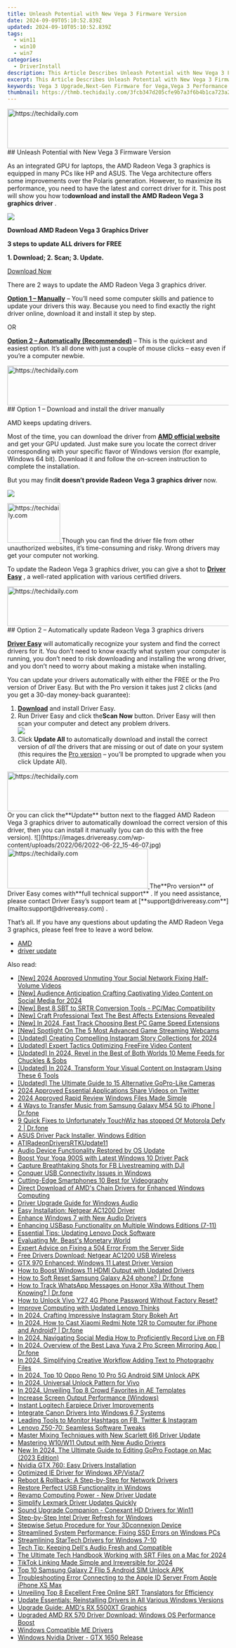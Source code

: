 ```yaml
---
title: Unleash Potential with New Vega 3 Firmware Version
date: 2024-09-09T05:10:52.839Z
updated: 2024-09-10T05:10:52.839Z
tags:
  - win11
  - win10
  - win7
categories:
  - DriverInstall
description: This Article Describes Unleash Potential with New Vega 3 Firmware Version
excerpt: This Article Describes Unleash Potential with New Vega 3 Firmware Version
keywords: Vega 3 Upgrade,Next-Gen Firmware for Vega,Vega 3 Performance Enhancement,New Features in Vega 3 Firmware,Vega 3 User Experience Improvement,Compatibility with Vega 3 Firmware Version,Maximize Potential with Vega 3 Software Update
thumbnail: https://thmb.techidaily.com/3fcb347d205cfe9b7a3f6b4b1ca723a231574eb0dba8c64f2b9f80cb0b9c338e.jpg
---
```


<!-- affiliate ads begin -->
<a href="https://ephamedtechinc.pxf.io/c/5597632/2136620/26400" target="_top" id="2136620">
  <img src="//a.impactradius-go.com/display-ad/26400-2136620" border="0" alt="https://techidaily.com" width="728" height="90"/>
</a>
<img height="0" width="0" src="https://ephamedtechinc.pxf.io/i/5597632/2136620/26400" style="position:absolute;visibility:hidden;" border="0" />
<!-- affiliate ads end -->
## Unleash Potential with New Vega 3 Firmware Version

 As an integrated GPU for laptops, the AMD Radeon Vega 3 graphics is equipped in many PCs like HP and ASUS. The Vega architecture offers some improvements over the Polaris generation. However, to maximize its performance, you need to have the latest and correct driver for it. This post will show you how to**download and install the AMD Radeon Vega 3 graphics driver** .

![](https://images.drivereasy.com/wp-content/uploads/2022/09/free-banner.jpg)

**Download AMD Radeon Vega 3 Graphics Driver**

**3 steps to update ALL drivers for FREE**

**1\. Download; 2\. Scan; 3\. Update.**

[Download Now](https://tools.techidaily.com/drivereasy/download/)

There are 2 ways to update the AMD Radeon Vega 3 graphics driver.

**[Option 1 – Manually](#option-1)** – You’ll need some computer skills and patience to update your drivers this way. Because you need to find exactly the right driver online, download it and install it step by step.

OR

[**Option 2 – Automatically (Recommended)**](#option-2) – This is the quickest and easiest option. It’s all done with just a couple of mouse clicks – easy even if you’re a computer newbie.

<!-- affiliate ads begin -->
<a href="https://zebaoaffiliateprogram.pxf.io/c/5597632/2137975/21526" target="_top" id="2137975">
  <img src="//a.impactradius-go.com/display-ad/21526-2137975" border="0" alt="https://techidaily.com" width="728" height="90"/>
</a>
<img height="0" width="0" src="https://zebaoaffiliateprogram.pxf.io/i/5597632/2137975/21526" style="position:absolute;visibility:hidden;" border="0" />
<!-- affiliate ads end -->
## Option 1 – Download and install the driver manually

AMD keeps updating drivers.

 Most of the time, you can download the driver from [**AMD official website**](https://www.amd.com/en/support) and get your GPU updated. Just make sure you locate the correct driver corresponding with your specific flavor of Windows version (for example, Windows 64 bit). Download it and follow the on-screen instruction to complete the installation.

 But you may find**it doesn’t provide Radeon Vega 3 graphics driver** now.

![](https://images.drivereasy.com/wp-content/uploads/2022/06/2022-06-22_15-51-01.jpg)

<!-- affiliate ads begin -->
<a href="https://aligracehair.sjv.io/c/5597632/2135348/19272" target="_top" id="2135348">
  <img src="//a.impactradius-go.com/display-ad/19272-2135348" border="0" alt="https://techidaily.com" width="120" height="90"/>
</a>
<img height="0" width="0" src="https://aligracehair.sjv.io/i/5597632/2135348/19272" style="position:absolute;visibility:hidden;" border="0" />
<!-- affiliate ads end -->
 Though you can find the driver file from other unauthorized websites, it’s time-consuming and risky. Wrong drivers may get your computer not working.

 To update the Radeon Vega 3 graphics driver, you can give a shot to **[Driver Easy](https://tools.techidaily.com/drivereasy/download/)**  , a well-rated application with various certified drivers.

<!-- affiliate ads begin -->
<a href="https://appsumo.8odi.net/c/5597632/2128844/7443" target="_top" id="2128844">
  <img src="//a.impactradius-go.com/display-ad/7443-2128844" border="0" alt="https://techidaily.com" width="728" height="90"/>
</a>
<img height="0" width="0" src="https://appsumo.8odi.net/i/5597632/2128844/7443" style="position:absolute;visibility:hidden;" border="0" />
<!-- affiliate ads end -->
## Option 2 – Automatically update Radeon Vega 3 graphics drivers

**[Driver Easy](https://tools.techidaily.com/drivereasy/download/)**  will automatically recognize your system and find the correct drivers for it. You don’t need to know exactly what system your computer is running, you don’t need to risk downloading and installing the wrong driver, and you don’t need to worry about making a mistake when installing.

 You can update your drivers automatically with either the FREE or the Pro version of Driver Easy. But with the Pro version it takes just 2 clicks (and you get a 30-day money-back guarantee):

1. **[Download](https://tools.techidaily.com/drivereasy/download/)**  and install Driver Easy.
2. Run Driver Easy and click the**Scan Now** button. Driver Easy will then scan your computer and detect any problem drivers.  
![](https://images.drivereasy.com/wp-content/uploads/2022/06/de-scan.jpg)
3. Click **Update All** to automatically download and install the correct version of _all_ the drivers that are missing or out of date on your system (this requires the [Pro version](https://tools.techidaily.com/drivereasy/download/) – you’ll be prompted to upgrade when you click Update All).  
<!-- affiliate ads begin -->
<a href="https://unicoeye.pxf.io/c/5597632/2121334/18498" target="_top" id="2121334">
  <img src="//a.impactradius-go.com/display-ad/18498-2121334" border="0" alt="https://techidaily.com" width="728" height="90"/>
</a>
<img height="0" width="0" src="https://unicoeye.pxf.io/i/5597632/2121334/18498" style="position:absolute;visibility:hidden;" border="0" />
<!-- affiliate ads end -->
 Or you can click the**Update** button next to the flagged AMD Radeon Vega 3 graphics driver to automatically download the correct version of this driver, then you can install it manually (you can do this with the free version).  
![](https://images.drivereasy.com/wp-content/uploads/2022/06/2022-06-22_15-46-07.jpg)

<!-- affiliate ads begin -->
<a href="https://wigfever.sjv.io/c/5597632/2014857/22899" target="_top" id="2014857">
  <img src="//a.impactradius-go.com/display-ad/22899-2014857" border="0" alt="https://techidaily.com" width="320" height="90"/>
</a>
<img height="0" width="0" src="https://wigfever.sjv.io/i/5597632/2014857/22899" style="position:absolute;visibility:hidden;" border="0" />
<!-- affiliate ads end -->
 The**Pro version** of Driver Easy comes with**full technical support** . If you need assistance, please contact Driver Easy’s support team at [**support@drivereasy.com**](mailto:support@drivereasy.com) .

 That’s all. If you have any questions about updating the AMD Radeon Vega 3 graphics, please feel free to leave a word below.

* [AMD](https://tools.techidaily.com/drivereasy/download/)
* [driver update](https://store.drivereasy.com/order/cart.php?PRODS=4731822&QTY=1&AFFILIATE=108875)

<ins class="adsbygoogle"
     style="display:block"
     data-ad-format="autorelaxed"
     data-ad-client="ca-pub-7571918770474297"
     data-ad-slot="1223367746"></ins>



<ins class="adsbygoogle"
     style="display:block"
     data-ad-client="ca-pub-7571918770474297"
     data-ad-slot="8358498916"
     data-ad-format="auto"
     data-full-width-responsive="true"></ins>

<span class="atpl-alsoreadstyle">Also read:</span>
<div><ul>
<li><a href="https://facebook-videos.techidaily.com/new-2024-approved-unmuting-your-social-network-fixing-half-volume-videos/"><u>[New] 2024 Approved  Unmuting Your Social Network  Fixing Half-Volume Videos</u></a></li>
<li><a href="https://instagram-video-files.techidaily.com/new-audience-anticipation-crafting-captivating-video-content-on-social-media-for-2024/"><u>[New] Audience Anticipation  Crafting Captivating Video Content on Social Media for 2024</u></a></li>
<li><a href="https://extra-tips.techidaily.com/new-best-8-sbt-to-srtr-conversion-tools-pcmac-compatibility/"><u>[New] Best 8 SBT to SRTR Conversion Tools - PC/Mac Compatibility</u></a></li>
<li><a href="https://extra-lessons.techidaily.com/new-craft-professional-text-the-best-affects-extensions-revealed/"><u>[New] Craft Professional Text  The Best Affects Extensions Revealed</u></a></li>
<li><a href="https://fox-hovers.techidaily.com/new-in-2024-fast-track-choosing-best-pc-game-speed-extensions/"><u>[New] In 2024, Fast Track  Choosing Best PC Game Speed Extensions</u></a></li>
<li><a href="https://screen-video-capture.techidaily.com/new-spotlight-on-the-5-most-advanced-game-streaming-webcams/"><u>[New] Spotlight On  The 5 Most Advanced Game Streaming Webcams</u></a></li>
<li><a href="https://instagram-video-files.techidaily.com/updated-creating-compelling-instagram-story-collections-for-2024/"><u>[Updated] Creating Compelling Instagram Story Collections for 2024</u></a></li>
<li><a href="https://facebook-video-footage.techidaily.com/updated-expert-tactics-optimizing-freefire-video-content/"><u>[Updated] Expert Tactics  Optimizing FreeFire Video Content</u></a></li>
<li><a href="https://instagram-clips.techidaily.com/updated-in-2024-revel-in-the-best-of-both-worlds-10-meme-feeds-for-chuckles-and-sobs/"><u>[Updated] In 2024, Revel in the Best of Both Worlds  10 Meme Feeds for Chuckles & Sobs</u></a></li>
<li><a href="https://instagram-video-files.techidaily.com/updated-in-2024-transform-your-visual-content-on-instagram-using-these-6-tools/"><u>[Updated] In 2024, Transform Your Visual Content on Instagram Using These 6 Tools</u></a></li>
<li><a href="https://vp-tips.techidaily.com/updated-the-ultimate-guide-to-15-alternative-gopro-like-cameras/"><u>[Updated] The Ultimate Guide to 15 Alternative GoPro-Like Cameras</u></a></li>
<li><a href="https://article-tips.techidaily.com/2024-approved-essential-applications-share-videos-on-twitter/"><u>2024 Approved  Essential Applications  Share Videos on Twitter</u></a></li>
<li><a href="https://fox-helps.techidaily.com/2024-approved-rapid-review-windows-files-made-simple/"><u>2024 Approved  Rapid Review  Windows Files Made Simple</u></a></li>
<li><a href="https://blog-min.techidaily.com/4-ways-to-transfer-music-from-samsung-galaxy-m54-5g-to-iphone-drfone-by-drfone-transfer-from-android-transfer-from-android/"><u>4 Ways to Transfer Music from Samsung Galaxy M54 5G to iPhone | Dr.fone</u></a></li>
<li><a href="https://howto.techidaily.com/9-quick-fixes-to-unfortunately-touchwiz-has-stopped-of-motorola-defy-2-drfone-by-drfone-fix-android-problems-fix-android-problems/"><u>9 Quick Fixes to Unfortunately TouchWiz has stopped Of Motorola Defy 2 | Dr.fone</u></a></li>
<li><a href="https://driver-install.techidaily.com/asus-driver-pack-installer-windows-edition/"><u>ASUS Driver Pack Installer, Windows Edition</u></a></li>
<li><a href="https://driver-install.techidaily.com/atiradeondriversrtkupdate11/"><u>ATIRadeonDriversRTKUpdate11</u></a></li>
<li><a href="https://driver-install.techidaily.com/audio-device-functionality-restored-by-os-update/"><u>Audio Device Functionality Restored by OS Update</u></a></li>
<li><a href="https://driver-install.techidaily.com/boost-your-yoga-900s-with-latest-windows-10-driver-pack/"><u>Boost Your Yoga 900S with Latest Windows 10 Driver Pack</u></a></li>
<li><a href="https://facebook-videos.techidaily.com/capture-breathtaking-shots-for-fb-livestreaming-with-dji/"><u>Capture Breathtaking Shots for FB Livestreaming with DJI</u></a></li>
<li><a href="https://driver-install.techidaily.com/conquer-usb-connectivity-issues-in-windows/"><u>Conquer USB Connectivity Issues in Windows</u></a></li>
<li><a href="https://extra-information.techidaily.com/cutting-edge-smartphones-10-best-for-videography/"><u>Cutting-Edge Smartphones  10 Best for Videography</u></a></li>
<li><a href="https://driver-install.techidaily.com/direct-download-of-amds-chain-drivers-for-enhanced-windows-computing/"><u>Direct Download of AMD's Chain Drivers for Enhanced Windows Computing</u></a></li>
<li><a href="https://driver-install.techidaily.com/driver-upgrade-guide-for-windows-audio/"><u>Driver Upgrade Guide for Windows Audio</u></a></li>
<li><a href="https://driver-install.techidaily.com/easy-installation-netgear-ac1200-driver/"><u>Easy Installation: Netgear AC1200 Driver</u></a></li>
<li><a href="https://driver-install.techidaily.com/enhance-windows-7-with-new-audio-drivers/"><u>Enhance Windows 7 with New Audio Drivers</u></a></li>
<li><a href="https://driver-install.techidaily.com/enhancing-usbasp-functionality-on-multiple-windows-editions-7-11/"><u>Enhancing USBasp Functionality on Multiple Windows Editions (7-11)</u></a></li>
<li><a href="https://driver-install.techidaily.com/essential-tips-updating-lenovo-dock-software/"><u>Essential Tips: Updating Lenovo Dock Software</u></a></li>
<li><a href="https://youtube-clips.techidaily.com/evaluating-mr-beasts-monetary-world/"><u>Evaluating Mr. Beast's Monetary World</u></a></li>
<li><a href="https://techtrends.techidaily.com/expert-advice-on-fixing-a-504-error-from-the-server-side/"><u>Expert Advice on Fixing a 504 Error From the Server Side</u></a></li>
<li><a href="https://driver-install.techidaily.com/free-drivers-download-netgear-ac1200-usb-wireless/"><u>Free Drivers Download: Netgear AC1200 USB Wireless</u></a></li>
<li><a href="https://driver-install.techidaily.com/gtx-970-enhanced-windows-11-latest-driver-version/"><u>GTX 970 Enhanced: Windows 11 Latest Driver Version</u></a></li>
<li><a href="https://driver-install.techidaily.com/how-to-boost-windows-11-hdmi-output-with-updated-drivers/"><u>How to Boost Windows 11 HDMI Output with Updated Drivers</u></a></li>
<li><a href="https://techidaily.com/how-to-soft-reset-samsung-galaxy-a24-phone-drfone-by-drfone-reset-android-reset-android/"><u>How to Soft Reset Samsung Galaxy A24 phone? | Dr.fone</u></a></li>
<li><a href="https://android-location-track.techidaily.com/how-to-track-whatsapp-messages-on-honor-x9a-without-them-knowing-drfone-by-drfone-virtual-android/"><u>How to Track WhatsApp Messages on Honor X9a Without Them Knowing? | Dr.fone</u></a></li>
<li><a href="https://android-unlock.techidaily.com/how-to-unlock-vivo-y27-4g-phone-password-without-factory-reset-by-drfone-android/"><u>How to Unlock Vivo Y27 4G Phone Password Without Factory Reset?</u></a></li>
<li><a href="https://driver-install.techidaily.com/improve-computing-with-updated-lenovo-thinks/"><u>Improve Computing with Updated Lenovo Thinks</u></a></li>
<li><a href="https://instagram-video-recordings.techidaily.com/in-2024-crafting-impressive-instagram-story-bokeh-art/"><u>In 2024, Crafting Impressive Instagram Story Bokeh Art</u></a></li>
<li><a href="https://screen-mirror.techidaily.com/in-2024-how-to-cast-xiaomi-redmi-note-12r-to-computer-for-iphone-and-android-drfone-by-drfone-android/"><u>In 2024, How to Cast Xiaomi Redmi Note 12R to Computer for iPhone and Android? | Dr.fone</u></a></li>
<li><a href="https://video-capture.techidaily.com/in-2024-navigating-social-media-how-to-proficiently-record-live-on-fb/"><u>In 2024, Navigating Social Media  How to Proficiently Record Live on FB</u></a></li>
<li><a href="https://screen-mirror.techidaily.com/in-2024-overview-of-the-best-lava-yuva-2-pro-screen-mirroring-app-drfone-by-drfone-android/"><u>In 2024, Overview of the Best Lava Yuva 2 Pro Screen Mirroring App | Dr.fone</u></a></li>
<li><a href="https://fox-friendly.techidaily.com/in-2024-simplifying-creative-workflow-adding-text-to-photography-files/"><u>In 2024, Simplifying Creative Workflow  Adding Text to Photography Files</u></a></li>
<li><a href="https://sim-unlock.techidaily.com/in-2024-top-10-oppo-reno-10-pro-5g-android-sim-unlock-apk-by-drfone-android/"><u>In 2024, Top 10 Oppo Reno 10 Pro 5G Android SIM Unlock APK</u></a></li>
<li><a href="https://android-unlock.techidaily.com/in-2024-universal-unlock-pattern-for-vivo-by-drfone-android/"><u>In 2024, Universal Unlock Pattern for Vivo</u></a></li>
<li><a href="https://instagram-videos.techidaily.com/in-2024-unveiling-top-8-crowd-favorites-in-ae-templates/"><u>In 2024, Unveiling Top 8 Crowd Favorites in AE Templates</u></a></li>
<li><a href="https://driver-install.techidaily.com/increase-screen-output-performance-windows/"><u>Increase Screen Output Performance (Windows)</u></a></li>
<li><a href="https://driver-install.techidaily.com/instant-logitech-earpiece-driver-improvements/"><u>Instant Logitech Earpiece Driver Improvements</u></a></li>
<li><a href="https://driver-install.techidaily.com/integrate-canon-drivers-into-windows-67-systems/"><u>Integrate Canon Drivers Into Windows 6,7 Systems</u></a></li>
<li><a href="https://instagram-video-recordings.techidaily.com/leading-tools-to-monitor-hashtags-on-fb-twitter-and-instagram/"><u>Leading Tools to Monitor Hashtags on FB, Twitter & Instagram</u></a></li>
<li><a href="https://driver-install.techidaily.com/lenovo-z50-70-seamless-software-tweaks/"><u>Lenovo Z50-70: Seamless Software Tweaks</u></a></li>
<li><a href="https://driver-install.techidaily.com/master-mixing-techniques-with-new-scarlett-6i6-driver-update/"><u>Master Mixing Techniques with New Scarlett 6I6 Driver Update</u></a></li>
<li><a href="https://driver-install.techidaily.com/mastering-w10w11-output-with-new-audio-drivers/"><u>Mastering W10/W11 Output with New Audio Drivers</u></a></li>
<li><a href="https://ai-video-apps.techidaily.com/new-in-2024-the-ultimate-guide-to-editing-gopro-footage-on-mac-2023-edition/"><u>New In 2024, The Ultimate Guide to Editing GoPro Footage on Mac (2023 Edition)</u></a></li>
<li><a href="https://driver-install.techidaily.com/nvidia-gtx-760-easy-drivers-installation/"><u>Nvidia GTX 760: Easy Drivers Installation</u></a></li>
<li><a href="https://driver-install.techidaily.com/optimized-ie-driver-for-windows-xpvista7/"><u>Optimized IE Driver for Windows XP/Vista/7</u></a></li>
<li><a href="https://driver-install.techidaily.com/reboot-and-rollback-a-step-by-step-for-network-drivers/"><u>Reboot & Rollback: A Step-by-Step for Network Drivers</u></a></li>
<li><a href="https://driver-install.techidaily.com/restore-perfect-usb-functionality-in-windows/"><u>Restore Perfect USB Functionality in Windows</u></a></li>
<li><a href="https://driver-install.techidaily.com/revamp-computing-power-new-driver-update/"><u>Revamp Computing Power - New Driver Update</u></a></li>
<li><a href="https://driver-install.techidaily.com/simplify-lexmark-driver-updates-quickly/"><u>Simplify Lexmark Driver Updates Quickly</u></a></li>
<li><a href="https://driver-install.techidaily.com/sound-upgrade-companion-conexant-hd-drivers-for-win11/"><u>Sound Upgrade Companion - Conexant HD Drivers for Win11</u></a></li>
<li><a href="https://driver-install.techidaily.com/step-by-step-intel-driver-refresh-for-windows/"><u>Step-by-Step Intel Driver Refresh for Windows</u></a></li>
<li><a href="https://driver-install.techidaily.com/stepwise-setup-procedure-for-your-3dconnexion-device/"><u>Stepwise Setup Procedure for Your 3Dconnexion Device</u></a></li>
<li><a href="https://driver-install.techidaily.com/streamlined-system-performance-fixing-ssd-errors-on-windows-pcs/"><u>Streamlined System Performance: Fixing SSD Errors on Windows PCs</u></a></li>
<li><a href="https://driver-install.techidaily.com/streamlining-startech-drivers-for-windows-7-10/"><u>Streamlining StarTech Drivers for Windows 7-10</u></a></li>
<li><a href="https://driver-install.techidaily.com/tech-tip-keeping-dells-audio-fresh-and-compatible/"><u>Tech Tip: Keeping Dell's Audio Fresh and Compatible</u></a></li>
<li><a href="https://some-skills.techidaily.com/the-ultimate-tech-handbook-working-with-srt-files-on-a-mac-for-2024/"><u>The Ultimate Tech Handbook  Working with SRT Files on a Mac for 2024</u></a></li>
<li><a href="https://some-guidance.techidaily.com/tiktok-linking-made-simple-and-irreversible-for-2024/"><u>TikTok Linking Made Simple and Irreversible for 2024</u></a></li>
<li><a href="https://sim-unlock.techidaily.com/top-10-samsung-galaxy-z-flip-5-android-sim-unlock-apk-by-drfone-android/"><u>Top 10 Samsung Galaxy Z Flip 5 Android SIM Unlock APK</u></a></li>
<li><a href="https://apple-account.techidaily.com/troubleshooting-error-connecting-to-the-apple-id-server-from-apple-iphone-xs-max-by-drfone-ios/"><u>Troubleshooting Error Connecting to the Apple ID Server From Apple iPhone XS Max</u></a></li>
<li><a href="https://extra-information.techidaily.com/unveiling-top-8-excellent-free-online-srt-translators-for-efficiency/"><u>Unveiling Top 8 Excellent Free Online SRT Translators for Efficiency</u></a></li>
<li><a href="https://driver-install.techidaily.com/update-essentials-reinstalling-drivers-in-all-various-windows-versions/"><u>Update Essentials: Reinstalling Drivers in All Various Windows Versions</u></a></li>
<li><a href="https://driver-install.techidaily.com/upgrade-guide-amds-rx-5500xt-graphics/"><u>Upgrade Guide: AMD's RX 5500XT Graphics</u></a></li>
<li><a href="https://driver-install.techidaily.com/upgraded-amd-rx-570-driver-download-windows-os-performance-boost/"><u>Upgraded AMD RX 570 Driver Download: Windows OS Performance Boost</u></a></li>
<li><a href="https://driver-install.techidaily.com/windows-compatible-me-drivers/"><u>Windows Compatible ME Drivers</u></a></li>
<li><a href="https://driver-install.techidaily.com/windows-nvidia-driver-gtx-1650-release/"><u>Windows Nvidia Driver - GTX 1650 Release</u></a></li>
</ul></div>
